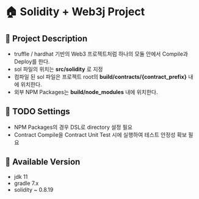 # :house: Solidity + Web3j Project

## :pushpin: Project Description
  - truffle / hardhat 기반의 Web3 프로젝트처럼 하나의 모듈 안에서 Compile과 Deploy를 한다.
  - sol 파일의 위치는 <b>src/solidity</b> 로 지정
  - 컴파일 된 sol 파일은 프로젝트 root의 <b>build/contracts/{contract_prefix}</b> 내에 위치한다.
  - 외부 NPM Packages는 <b>build/node_modules</b> 내에 위치한다.

## :pushpin: TODO Settings
  - NPM Packages의 경우 DSL로 directory 설정 필요
  - Contract Compile을 Contract Unit Test 시에 실행하여 테스트 안정성 확보 필요 

## :pushpin: Available Version
  - jdk 11
  - gradle 7.x
  - solidity ~ 0.8.19


